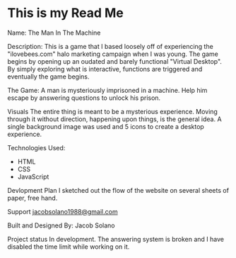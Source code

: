 # This is my Read Me

Name:
The Man In The Machine

Description:
This is a game that I based loosely off of experiencing the "ilovebees.com" halo marketing campaign when I was young.
The game begins by opening up an oudated and barely functional "Virtual Desktop". 
By simply exploring what is interactive, functions are triggered and eventually the game begins.

The Game:
A man is mysteriously imprisoned in a machine. Help him escape by answering questions to unlock his prison.

Visuals
The entire thing is meant to be a mysterious experience. Moving through it without direction, happening upon things, is the general idea. A single background image was used and 5 icons to create a desktop experience.

Technologies Used:
- HTML
- CSS
- JavaScript

Devlopment Plan
I sketched out the flow of the website on several sheets of paper, free hand.

Support
jacobsolano1988@gmail.com

Built and Designed By:
Jacob Solano

Project status
In development. The answering system is broken and I have disabled the time limit while working on it. 